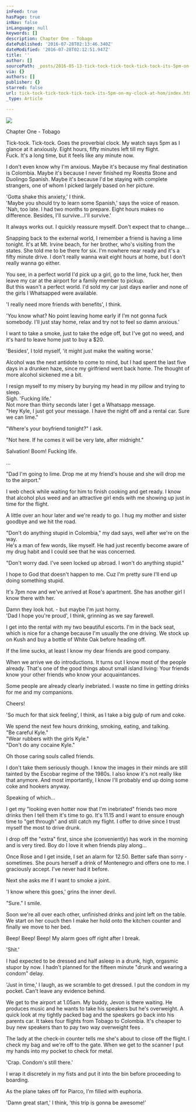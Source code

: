 ```yaml
---
inFeed: true
hasPage: true
inNav: false
inLanguage: null
keywords: []
description: Chapter One - Tobago
datePublished: '2016-07-28T02:13:46.340Z'
dateModified: '2016-07-28T02:12:51.947Z'
title: ''
author: []
sourcePath: _posts/2016-05-13-tick-tock-tick-tock-tick-tock-its-5pm-on-my-clock-at-hom.md
via: {}
authors: []
publisher: {}
starred: false
url: tick-tock-tick-tock-tick-tock-its-5pm-on-my-clock-at-hom/index.html
_type: Article

---
```

![](https://the-grid-user-content.s3-us-west-2.amazonaws.com/feea70bd-4dea-4553-93a2-7b7720197cb9.jpg)

Chapter One - Tobago

Tick-tock. Tick-tock. Goes the proverbial clock. My watch says 5pm as I glance at it anxiously. Eight hours, fifty minutes left till my flight.   
Fuck. It's a long time, but it feels like any minute now.

I don't even know why I'm anxious. Maybe it's because my final destination is Colombia. Maybe it's because I never finished my Roestta Stone and Duolingo Spanish. Maybe it's because I'd be staying with complete strangers, one of whom I picked largely based on her picture.

'Gotta shake this anxiety,' I think.   
'Maybe you should try to learn some Spanish,' says the voice of reason.  
'Nah, too late. I had two months to prepare. Eight hours makes no difference. Besides, I'll survive...I'll survive.' 

It always works out. I quickly reassure myself. Don't expect that to change...

Snapping back to the external world, I remember a friend is having a lime tonight. It's at Mt. Irvine beach, for her brother, who's visiting from the states. She told me to be there for six. I'm nowhere near ready and it's a fifty minute drive. I don't really wanna wait eight hours at home, but I don't really wanna go either.

You see, in a perfect world I'd pick up a girl, go to the lime, fuck her, then leave my car at the airport for a family member to pickup.  
But this wasn't a perfect world. I'd sold my car just days earlier and none of the girls I Whatsapped were available. 

'I really need more friends with benefits', I think.

'You know what? No point leaving home early if I'm not gonna fuck somebody. I'll just stay home, relax and try not to feel so damn anxious.'

I want to take a smoke, just to take the edge off, but I've got no weed, and it's hard to leave home just to buy a $20\. 

'Besides', I told myself, 'it might just make the waiting worse.'

Alcohol was the next antidote to come to mind, but I had spent the last five days in a drunken haze, since my girlfriend went back home. The thought of more alcohol sickened me a bit.

I resign myself to my misery by burying my head in my pillow and trying to sleep.  
Sigh. 'Fucking life.'  
Not more than thirty seconds later I get a Whatsapp message.   
"Hey Kyle, I just got your message. I have the night off and a rental car. Sure we can lime." 

"Where's your boyfriend tonight?" I ask. 

"Not here. If he comes it will be very late, after midnight." 

Salvation! Boom! Fucking life.

...

"Dad I'm going to lime. Drop me at my friend's house and she will drop me to the airport." 

I web check while waiting for him to finish cooking and get ready. I know that alcohol plus weed and an attractive girl ends with me showing up just in time for the flight.

A little over an hour later and we're ready to go. I hug my mother and sister goodbye and we hit the road. 

"Don't do anything stupid in Colombia," my dad says, well after we're on the way.   
He's a man of few words, like myself. He had just recently become aware of my drug habit and I could see that he was concerned.

"Don't worry dad. I've seen locked up abroad. I won't do anything stupid."

I hope to God that doesn't happen to me. Cuz I'm pretty sure I'll end up doing something stupid.

It's 7pm now and we've arrived at Rose's apartment. She has another girl I know there with her. 

Damn they look hot. - but maybe I'm just horny.   
'Dad I hope you're proud', I think, grinning as we say farewell. 

I get into the rental with my two beautiful escorts. I'm in the back seat, which is nice for a change because I'm usually the one driving. We stock up on Kush and buy a bottle of White Oak before heading off.

If the lime sucks, at least I know my dear friends are good company.

When we arrive we do introductions. It turns out I know most of the people already. That's one of the good things about small island living: Your friends know your other friends who know your acquaintances. 

Some people are already clearly inebriated. I waste no time in getting drinks for me and my companions. 

Cheers!

'So much for that sick feeling', I think, as I take a big gulp of rum and coke. 

We spend the next few hours drinking, smoking, eating, and talking.   
"Be careful Kyle."  
"Wear rubbers with the girls Kyle."  
"Don't do any cocaine Kyle." 

Oh those caring souls called friends. 

I don't take them seriously though. I know the images in their minds are still tainted by the Escobar regime of the 1980s. I also know it's not really like that anymore. And most importantly, I know I'll probably end up doing some coke and hookers anyway.

Speaking of which...

I get my "looking even hotter now that I'm inebriated" friends two more drinks then I tell them it's time to go. It's 11.15 and I want to ensure enough time to "get through" and still catch my flight. I offer to drive since I trust myself the most to drive drunk. 

I drop off the "extra" first, since she (conveniently) has work in the morning and is very tired. Boy do I love it when friends play along...

Once Rose and I get inside, I set an alarm for 12.50\. Better safe than sorry - sometimes. She pours herself a drink of Montenegro and offers one to me. I graciously accept. I've never had it before. 

Next she asks me if I want to smoke a joint. 

'I know where this goes,' grins the inner devil.

"Sure." I smile.

Soon we're all over each other, unfinished drinks and joint left on the table. We start on her couch then I make her hold onto the kitchen counter and finally we move to her bed. 

Beep! Beep! Beep! My alarm goes off right after I break. 

'Shit.'

I had expected to be dressed and half asleep in a drunk, high, orgasmic stupor by now. I hadn't planned for the fifteen minute "drunk and wearing a condom" delay.

'Just in time,' I laugh, as we scramble to get dressed. I put the condom in my pocket. Can't leave any evidence behind. 

We get to the airport at 1.05am. My buddy, Jevon is there waiting. He produces music and he wants to take his speakers but he's overweight. A quick look at my tightly packed bag and the speakers go back into his parents car. It takes four flights from Tobago to Colombia. It's cheaper to buy new speakers than to pay two way overweight fees . 

The lady at the check-in counter tells me she's about to close off the flight. I check my bag and we're off to the gate. When we get to the scanner I put my hands into my pocket to check for metal. 

'Crap. Condom's still there.' 

I wrap it discretely in my fists and put it into the bin before proceeding to boarding.

As the plane takes off for Piarco, I'm filled with euphoria.

'Damn great start,' I think, 'this trip is gonna be awesome!'